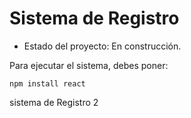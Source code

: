 <h1> Sistema de Registro</h1>

- Estado del proyecto: En construcción.

Para ejecutar el sistema, debes poner:

```npm install react```

sistema de Registro 2